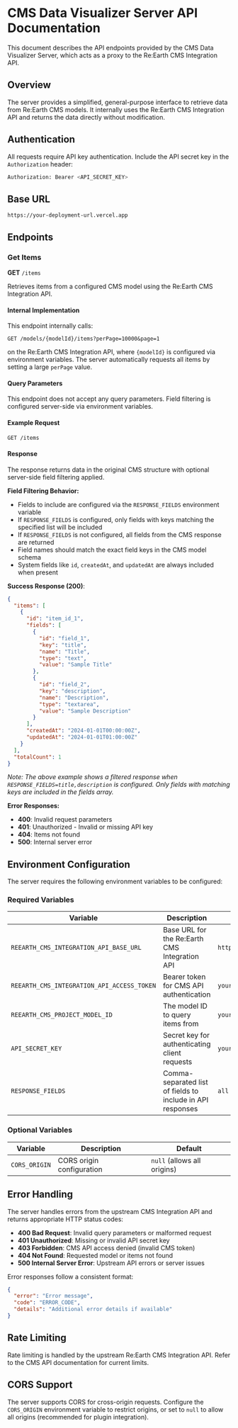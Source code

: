 # CMS Data Visualizer Server API Documentation

This document describes the API endpoints provided by the CMS Data Visualizer Server, which acts as a proxy to the Re:Earth CMS Integration API.

## Overview

The server provides a simplified, general-purpose interface to retrieve data from Re:Earth CMS models. It internally uses the Re:Earth CMS Integration API and returns the data directly without modification.

## Authentication

All requests require API key authentication. Include the API secret key in the `Authorization` header:

```bash
Authorization: Bearer <API_SECRET_KEY>
```

## Base URL

```text
https://your-deployment-url.vercel.app
```

## Endpoints

### Get Items

**GET** `/items`

Retrieves items from a configured CMS model using the Re:Earth CMS Integration API.

#### Internal Implementation

This endpoint internally calls:

```text
GET /models/{modelId}/items?perPage=10000&page=1
```

on the Re:Earth CMS Integration API, where `{modelId}` is configured via environment variables. The server automatically requests all items by setting a large `perPage` value.

#### Query Parameters

This endpoint does not accept any query parameters. Field filtering is configured server-side via environment variables.

#### Example Request

```bash
GET /items
```

#### Response

The response returns data in the original CMS structure with optional server-side field filtering applied.

**Field Filtering Behavior:**

- Fields to include are configured via the `RESPONSE_FIELDS` environment variable
- If `RESPONSE_FIELDS` is configured, only fields with keys matching the specified list will be included
- If `RESPONSE_FIELDS` is not configured, all fields from the CMS response are returned
- Field names should match the exact field keys in the CMS model schema
- System fields like `id`, `createdAt`, and `updatedAt` are always included when present

**Success Response (200)**:

```json
{
  "items": [
    {
      "id": "item_id_1",
      "fields": [
        {
          "id": "field_1",
          "key": "title",
          "name": "Title",
          "type": "text",
          "value": "Sample Title"
        },
        {
          "id": "field_2", 
          "key": "description",
          "name": "Description", 
          "type": "textarea",
          "value": "Sample Description"
        }
      ],
      "createdAt": "2024-01-01T00:00:00Z",
      "updatedAt": "2024-01-01T01:00:00Z"
    }
  ],
  "totalCount": 1
}
```

*Note: The above example shows a filtered response when `RESPONSE_FIELDS=title,description` is configured. Only fields with matching keys are included in the fields array.*

**Error Responses:**

- **400**: Invalid request parameters
- **401**: Unauthorized - Invalid or missing API key
- **404**: Items not found
- **500**: Internal server error

## Environment Configuration

The server requires the following environment variables to be configured:

### Required Variables

| Variable | Description | Example |
|----------|-------------|---------|
| `REEARTH_CMS_INTEGRATION_API_BASE_URL` | Base URL for the Re:Earth CMS Integration API | `https://api.reearth.dev` |
| `REEARTH_CMS_INTEGRATION_API_ACCESS_TOKEN` | Bearer token for CMS API authentication | `your-cms-token` |
| `REEARTH_CMS_PROJECT_MODEL_ID` | The model ID to query items from | `your-model-id` |
| `API_SECRET_KEY` | Secret key for authenticating client requests | `your_secret_key` |
| `RESPONSE_FIELDS` | Comma-separated list of fields to include in API responses | `all fields` |

### Optional Variables

| Variable | Description | Default |
|----------|-------------|---------|
| `CORS_ORIGIN` | CORS origin configuration | `null` (allows all origins) |

## Error Handling

The server handles errors from the upstream CMS Integration API and returns appropriate HTTP status codes:

- **400 Bad Request**: Invalid query parameters or malformed request
- **401 Unauthorized**: Missing or invalid API secret key
- **403 Forbidden**: CMS API access denied (invalid CMS token)
- **404 Not Found**: Requested model or items not found
- **500 Internal Server Error**: Upstream API errors or server issues

Error responses follow a consistent format:

```json
{
  "error": "Error message",
  "code": "ERROR_CODE",
  "details": "Additional error details if available"
}
```

## Rate Limiting

Rate limiting is handled by the upstream Re:Earth CMS Integration API. Refer to the CMS API documentation for current limits.

## CORS Support

The server supports CORS for cross-origin requests. Configure the `CORS_ORIGIN` environment variable to restrict origins, or set to `null` to allow all origins (recommended for plugin integration).
